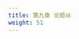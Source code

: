 ```yaml
---
title: 第九章 论顺从
weight: 51
---
```

<script>
  window.location.href = "/效法基督/scroll1/08_09_感情_顺从/#第九章-论顺从";
</script>

